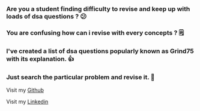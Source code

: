 ### Are you a student finding difficulty to revise and keep up with loads of dsa questions ? 😕

### You are confusing how can i revise with every concepts ? 🗒️

### I've created a list of dsa questions popularly known as Grind75 with its explanation. 👍

### Just search the particular problem and revise it. 🚀

Visit my [Github](https://github.com/Hg03/)

Visit my [Linkedin](https://www.linkedin.com/in/harish-gehlot-887439197/)

